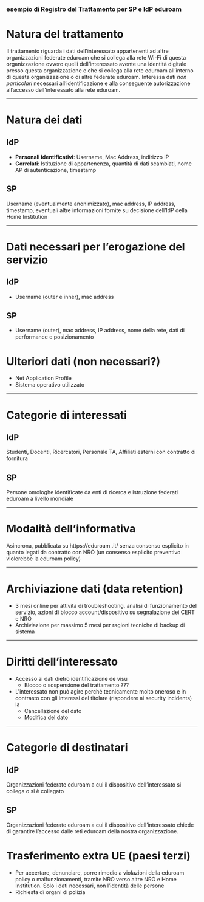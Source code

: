 ### esempio di Registro del Trattamento per SP e IdP eduroam

# Natura del trattamento

Il trattamento riguarda i dati dell’interessato appartenenti ad altre organizzazioni federate eduroam che si collega alla rete Wi-Fi di questa organizzazione ovvero quelli dell’interessato avente una identità digitale presso questa organizzazione e che si collega alla rete eduroam all’interno di questa organizzazione o di altre federate eduroam.
Interessa dati *non particolari* necessari all’identificazione e alla conseguente autorizzazione all’accesso dell'interessato alla rete eduroam.

---

# Natura dei dati

## IdP
- **Personali identificativi**: Username, Mac Address, indirizzo IP
- **Correlati**: Istituzione di appartenenza, quantità di dati scambiati, nome AP di autenticazione, timestamp

## SP
Username (eventualmente anonimizzato), mac address, IP address, timestamp, eventuali altre informazioni fornite su decisione dell’IdP della Home Institution

---

# Dati necessari per l’erogazione del servizio
## IdP
- Username (outer e inner), mac address
## SP
- Username (outer), mac address, IP address, nome della rete, dati di performance e posizionamento

# Ulteriori dati (non necessari?)
- Net Application Profile
- Sistema operativo utilizzato

---

# Categorie di interessati
## IdP
Studenti, Docenti, Ricercatori, Personale TA, Affiliati esterni con contratto di fornitura
## SP
Persone omologhe identificate da enti di ricerca e istruzione federati eduroam a livello mondiale

---

# Modalità dell’informativa
Asincrona, pubblicata su https://eduroam.<miaorganizzazione>.it/ senza consenso esplicito in quanto legati da contratto con NRO (un consenso esplicito preventivo violerebbe la eduroam policy)

---

# Archiviazione dati (data retention)
- 3 mesi online per attività di troubleshooting, analisi di funzionamento del servizio, azioni di blocco account/dispositivo su segnalazione dei CERT e NRO
- Archiviazione per massimo 5 mesi per ragioni tecniche di backup di sistema

---

# Diritti dell’interessato
- Accesso ai dati dietro identificazione de visu
    - Blocco o sospensione del trattamento ???
- L'interessato non può agire perché tecnicamente molto oneroso e in contrasto con gli interessi del titolare (rispondere ai security incidents) la
    - Cancellazione del dato
    - Modifica del dato

---

# Categorie di destinatari
## IdP
Organizzazioni federate eduroam a cui il dispositivo dell’interessato si collega o si è collegato
## SP
Organizzazioni federate eduroam a cui il dispositivo dell’interessato chiede di garantire l’accesso dalle reti eduroam della nostra organizzazione.

# Trasferimento extra UE (paesi terzi)
- Per accertare, denunciare, porre rimedio a violazioni della eduroam policy o malfunzionamenti, tramite NRO verso altre NRO e Home Institution. Solo i dati necessari, non l’identità delle persone
- Richiesta di organi di polizia
